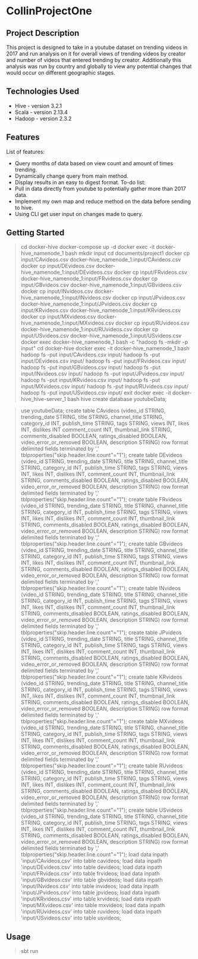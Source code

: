 # CollinProjectOne
## Project Description
This project is designed to take in a youtube dataset on trending videos in 2017 and run 
analysis on it for overall views of trending videos by creator and number of videos that 
entered trending by creator. Additionally this analysis was run by country and globally to
view any potential changes that would occur on different geographic stages.
## Technologies Used
* Hive - version 3.2.1
* Scala - version 2.13.4
* Hadoop - version 2.3.2
## Features
List of features:
* Query months of data based on view count and amount of times trending.
* Dynamically change query from main method.
* Display results in an easy to digest format.
To-do list:
* Pull in data directly from youtube to potentially gather more than 2017 data.
* Implement my own map and reduce method on the data before sending to hive.
* Using CLI get user input on changes made to query.
## Getting Started
> cd docker-hive
> docker-compose up -d
> docker exec -it docker-hive_namenode_1 bash
> mkdir input
> cd documents/project1
> docker cp input/CAvideos.csv docker-hive_namenode_1:input/CAvideos.csv
> docker cp input/DEvideos.csv docker-hive_namenode_1:input/DEvideos.csv
> docker cp input/FRvideos.csv docker-hive_namenode_1:input/FRvideos.csv
> docker cp input/GBvideos.csv docker-hive_namenode_1:input/GBvideos.csv
> docker cp input/INvideos.csv docker-hive_namenode_1:input/INvideos.csv
> docker cp input/JPvideos.csv docker-hive_namenode_1:input/JPvideos.csv
> docker cp input/KRvideos.csv docker-hive_namenode_1:input/KRvideos.csv
> docker cp input/MXvideos.csv docker-hive_namenode_1:input/MXvideos.csv
> docker cp input/RUvideos.csv docker-hive_namenode_1:input/RUvideos.csv
> docker cp input/USvideos.csv docker-hive_namenode_1:input/USvideos.csv
> docker exec docker-hive_namenode_1 bash -c "hadoop fs -mkdir -p input"
> cd docker-hive
> docker exec -it docker-hive_namenode_1 bash
> hadoop fs -put input/CAvideos.csv input/
> hadoop fs -put input/DEvideos.csv input/
> hadoop fs -put input/FRvideos.csv input/
> hadoop fs -put input/GBvideos.csv input/
> hadoop fs -put input/INvideos.csv input/
> hadoop fs -put input/JPvideos.csv input/
> hadoop fs -put input/KRvideos.csv input/
> hadoop fs -put input/MXvideos.csv input/
> hadoop fs -put input/RUvideos.csv input/
> hadoop fs -put input/USvideos.csv input/
> exit
> docker exec -it docker-hive_hive-server_1 bash
> hive
> create database youtubeData;

> use youtubeData;
> create table CAvideos (video_id STRING, trending_date STRING, title STRING, channel_title STRING, category_id INT, publish_time STRING, tags STRING, views INT, likes INT, dislikes INT 
> comment_count INT, thumbnail_link STRING, comments_disabled BOOLEAN, ratings_disabled BOOLEAN, video_error_or_removed BOOLEAN, description STRING)
> row format delimited fields terminated by ','
> tblproperties("skip.header.line.count"="1");
> create table DEvideos (video_id STRING, trending_date STRING, title STRING, channel_title STRING, category_id INT, publish_time STRING, tags STRING, views INT, likes INT, dislikes INT, 
> comment_count INT, thumbnail_link STRING, comments_disabled BOOLEAN, ratings_disabled BOOLEAN, video_error_or_removed BOOLEAN, description STRING)
> row format delimited fields terminated by ','
> tblproperties("skip.header.line.count"="1");
> create table FRvideos (video_id STRING, trending_date STRING, title STRING, channel_title STRING, category_id INT, publish_time STRING, tags STRING, views INT, likes INT, dislikes INT, 
> comment_count INT, thumbnail_link STRING, comments_disabled BOOLEAN, ratings_disabled BOOLEAN, video_error_or_removed BOOLEAN, description STRING)
> row format delimited fields terminated by ','
> tblproperties("skip.header.line.count"="1");
> create table GBvideos (video_id STRING, trending_date STRING, title STRING, channel_title STRING, category_id INT, publish_time STRING, tags STRING, views INT, likes INT, dislikes INT, 
> comment_count INT, thumbnail_link STRING, comments_disabled BOOLEAN, ratings_disabled BOOLEAN, video_error_or_removed BOOLEAN, description STRING)
> row format delimited fields terminated by ','
> tblproperties("skip.header.line.count"="1");
> create table INvideos (video_id STRING, trending_date STRING, title STRING, channel_title STRING, category_id INT, publish_time STRING, tags STRING, views INT, likes INT, dislikes INT, 
> comment_count INT, thumbnail_link STRING, comments_disabled BOOLEAN, ratings_disabled BOOLEAN, video_error_or_removed BOOLEAN, description STRING)
> row format delimited fields terminated by ','
> tblproperties("skip.header.line.count"="1");
> create table JPvideos (video_id STRING, trending_date STRING, title STRING, channel_title STRING, category_id INT, publish_time STRING, tags STRING, views INT, likes INT, dislikes INT, 
> comment_count INT, thumbnail_link STRING, comments_disabled BOOLEAN, ratings_disabled BOOLEAN, video_error_or_removed BOOLEAN, description STRING)
> row format delimited fields terminated by ','
> tblproperties("skip.header.line.count"="1");
> create table KRvideos (video_id STRING, trending_date STRING, title STRING, channel_title STRING, category_id INT, publish_time STRING, tags STRING, views INT, likes INT, dislikes INT, 
> comment_count INT, thumbnail_link STRING, comments_disabled BOOLEAN, ratings_disabled BOOLEAN, video_error_or_removed BOOLEAN, description STRING)
> row format delimited fields terminated by ','
> tblproperties("skip.header.line.count"="1");
> create table MXvideos (video_id STRING, trending_date STRING, title STRING, channel_title STRING, category_id INT, publish_time STRING, tags STRING, views INT, likes INT, dislikes INT, 
> comment_count INT, thumbnail_link STRING, comments_disabled BOOLEAN, ratings_disabled BOOLEAN, video_error_or_removed BOOLEAN, description STRING)
> row format delimited fields terminated by ','
> tblproperties("skip.header.line.count"="1");
> create table RUvideos (video_id STRING, trending_date STRING, title STRING, channel_title STRING, category_id INT, publish_time STRING, tags STRING, views INT, likes INT, dislikes INT, 
> comment_count INT, thumbnail_link STRING, comments_disabled BOOLEAN, ratings_disabled BOOLEAN, video_error_or_removed BOOLEAN, description STRING)
> row format delimited fields terminated by ','
> tblproperties("skip.header.line.count"="1");
> create table USvideos (video_id STRING, trending_date STRING, title STRING, channel_title STRING, category_id INT, publish_time STRING, tags STRING, views INT, likes INT, dislikes INT, 
> comment_count INT, thumbnail_link STRING, comments_disabled BOOLEAN, ratings_disabled BOOLEAN, video_error_or_removed BOOLEAN, description STRING)
> row format delimited fields terminated by ','
> tblproperties("skip.header.line.count"="1");
> load data inpath 'input/CAvideos.csv' into table cavideos;
> load data inpath 'input/DEvideos.csv' into table devideos;
> load data inpath 'input/FRvideos.csv' into table frvideos;
> load data inpath 'input/GBvideos.csv' into table gbvideos;
> load data inpath 'input/INvideos.csv' into table invideos;
> load data inpath 'input/JPvideos.csv' into table jpvideos;
> load data inpath 'input/KRvideos.csv' into table krvideos;
> load data inpath 'input/MXvideos.csv' into table mxvideos;
> load data inpath 'input/RUvideos.csv' into table ruvideos;
> load data inpath 'input/USvideos.csv' into table usvideos;
## Usage
> sbt run
